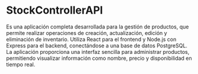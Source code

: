# StockControllerAPI 
Es una aplicación completa desarrollada para la gestión de productos, que permite realizar operaciones de creación, actualización, edición y eliminación de inventario. Utiliza React para el frontend y Node.js con Express para el backend, conectándose a una base de datos PostgreSQL. La aplicación proporciona una interfaz sencilla para administrar productos, permitiendo visualizar información como nombre, precio y disponibilidad en tiempo real.